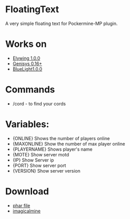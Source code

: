 # FloatingText

A very simple floating text for Pockermine-MP plugin.

# Works on
- [Elywing 1.0.0](https://github.com/H4PM/Elywing)
- [Genisys 0.16+](https://github.com/iTXTech/Genisys)
- [BlueLight1.0.0](https://github.com/BlueLightJapan/BlueLight)

# Commands 
- /cord - to find your cords

# Variables:
- {ONLINE} Shows the number of players online
- {MAXONLINE} Show the number of max player online
- {PLAYERNAME} Shows player's name
- {MOTE} Show server motd
- {IP} Show Server ip
- {PORT} Show server port
- {VERSION} Show server version

# Download

- [phar file](https://github.com/iiInfinityHD/FloatingText/releases/tag/1.1)
- [imagicalmine](https://www.imagicalmine.net/community/plugins/floatingtext.644/)
